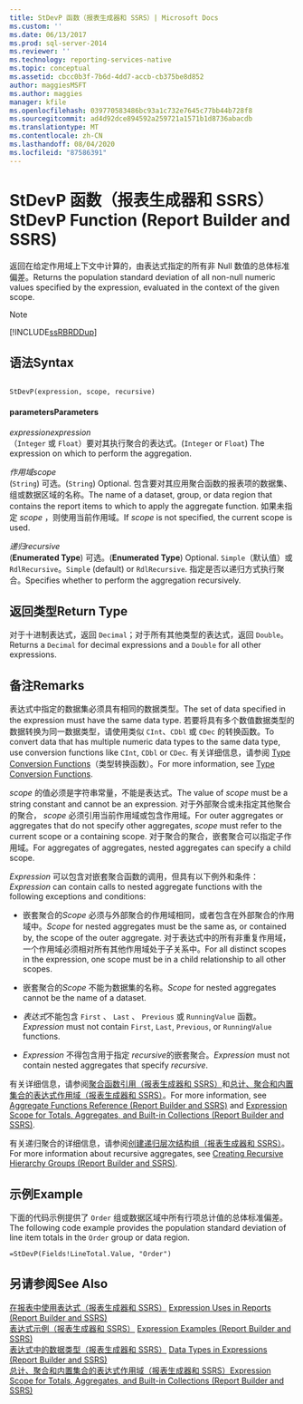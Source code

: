 ```yaml
---
title: StDevP 函数（报表生成器和 SSRS）| Microsoft Docs
ms.custom: ''
ms.date: 06/13/2017
ms.prod: sql-server-2014
ms.reviewer: ''
ms.technology: reporting-services-native
ms.topic: conceptual
ms.assetid: cbcc0b3f-7b6d-4dd7-accb-cb375be8d852
author: maggiesMSFT
ms.author: maggies
manager: kfile
ms.openlocfilehash: 039770583486bc93a1c732e7645c77bb44b728f8
ms.sourcegitcommit: ad4d92dce894592a259721a1571b1d8736abacdb
ms.translationtype: MT
ms.contentlocale: zh-CN
ms.lasthandoff: 08/04/2020
ms.locfileid: "87586391"
---
```

# <a name="stdevp-function-report-builder-and-ssrs"></a><span data-ttu-id="87bb4-102">StDevP 函数（报表生成器和 SSRS）</span><span class="sxs-lookup"><span data-stu-id="87bb4-102">StDevP Function (Report Builder and SSRS)</span></span>
  <span data-ttu-id="87bb4-103">返回在给定作用域上下文中计算的，由表达式指定的所有非 Null 数值的总体标准偏差。</span><span class="sxs-lookup"><span data-stu-id="87bb4-103">Returns the population standard deviation of all non-null numeric values specified by the expression, evaluated in the context of the given scope.</span></span>  
  
> [!NOTE]  
>  [!INCLUDE[ssRBRDDup](../../includes/ssrbrddup-md.md)]  
  
## <a name="syntax"></a><span data-ttu-id="87bb4-104">语法</span><span class="sxs-lookup"><span data-stu-id="87bb4-104">Syntax</span></span>  
  
```  
  
StDevP(expression, scope, recursive)  
```  
  
#### <a name="parameters"></a><span data-ttu-id="87bb4-105">parameters</span><span class="sxs-lookup"><span data-stu-id="87bb4-105">Parameters</span></span>  
 <span data-ttu-id="87bb4-106">*expression*</span><span class="sxs-lookup"><span data-stu-id="87bb4-106">*expression*</span></span>  
 <span data-ttu-id="87bb4-107">（`Integer` 或 `Float`）要对其执行聚合的表达式。</span><span class="sxs-lookup"><span data-stu-id="87bb4-107">(`Integer` or `Float`) The expression on which to perform the aggregation.</span></span>  
  
 <span data-ttu-id="87bb4-108">*作用域*</span><span class="sxs-lookup"><span data-stu-id="87bb4-108">*scope*</span></span>  
 <span data-ttu-id="87bb4-109">(`String`) 可选。</span><span class="sxs-lookup"><span data-stu-id="87bb4-109">(`String`) Optional.</span></span> <span data-ttu-id="87bb4-110">包含要对其应用聚合函数的报表项的数据集、组或数据区域的名称。</span><span class="sxs-lookup"><span data-stu-id="87bb4-110">The name of a dataset, group, or data region that contains the report items to which to apply the aggregate function.</span></span> <span data-ttu-id="87bb4-111">如果未指定 *scope* ，则使用当前作用域。</span><span class="sxs-lookup"><span data-stu-id="87bb4-111">If *scope* is not specified, the current scope is used.</span></span>  
  
 <span data-ttu-id="87bb4-112">*递归*</span><span class="sxs-lookup"><span data-stu-id="87bb4-112">*recursive*</span></span>  
 <span data-ttu-id="87bb4-113">(**Enumerated Type**) 可选。</span><span class="sxs-lookup"><span data-stu-id="87bb4-113">(**Enumerated Type**) Optional.</span></span> <span data-ttu-id="87bb4-114">`Simple`（默认值）或 `RdlRecursive`。</span><span class="sxs-lookup"><span data-stu-id="87bb4-114">`Simple` (default) or `RdlRecursive`.</span></span> <span data-ttu-id="87bb4-115">指定是否以递归方式执行聚合。</span><span class="sxs-lookup"><span data-stu-id="87bb4-115">Specifies whether to perform the aggregation recursively.</span></span>  
  
## <a name="return-type"></a><span data-ttu-id="87bb4-116">返回类型</span><span class="sxs-lookup"><span data-stu-id="87bb4-116">Return Type</span></span>  
 <span data-ttu-id="87bb4-117">对于十进制表达式，返回 `Decimal`；对于所有其他类型的表达式，返回 `Double`。</span><span class="sxs-lookup"><span data-stu-id="87bb4-117">Returns a `Decimal` for decimal expressions and a `Double` for all other expressions.</span></span>  
  
## <a name="remarks"></a><span data-ttu-id="87bb4-118">备注</span><span class="sxs-lookup"><span data-stu-id="87bb4-118">Remarks</span></span>  
 <span data-ttu-id="87bb4-119">表达式中指定的数据集必须具有相同的数据类型。</span><span class="sxs-lookup"><span data-stu-id="87bb4-119">The set of data specified in the expression must have the same data type.</span></span> <span data-ttu-id="87bb4-120">若要将具有多个数值数据类型的数据转换为同一数据类型，请使用类似 `CInt`、`CDbl` 或 `CDec` 的转换函数。</span><span class="sxs-lookup"><span data-stu-id="87bb4-120">To convert data that has multiple numeric data types to the same data type, use conversion functions like `CInt`, `CDbl` or `CDec`.</span></span> <span data-ttu-id="87bb4-121">有关详细信息，请参阅 [Type Conversion Functions](https://go.microsoft.com/fwlink/?LinkId=96142)（类型转换函数）。</span><span class="sxs-lookup"><span data-stu-id="87bb4-121">For more information, see [Type Conversion Functions](https://go.microsoft.com/fwlink/?LinkId=96142).</span></span>  
  
 <span data-ttu-id="87bb4-122">*scope* 的值必须是字符串常量，不能是表达式。</span><span class="sxs-lookup"><span data-stu-id="87bb4-122">The value of *scope* must be a string constant and cannot be an expression.</span></span> <span data-ttu-id="87bb4-123">对于外部聚合或未指定其他聚合的聚合， *scope* 必须引用当前作用域或包含作用域。</span><span class="sxs-lookup"><span data-stu-id="87bb4-123">For outer aggregates or aggregates that do not specify other aggregates, *scope* must refer to the current scope or a containing scope.</span></span> <span data-ttu-id="87bb4-124">对于聚合的聚合，嵌套聚合可以指定子作用域。</span><span class="sxs-lookup"><span data-stu-id="87bb4-124">For aggregates of aggregates, nested aggregates can specify a child scope.</span></span>  
  
 <span data-ttu-id="87bb4-125">*Expression* 可以包含对嵌套聚合函数的调用，但具有以下例外和条件：</span><span class="sxs-lookup"><span data-stu-id="87bb4-125">*Expression* can contain calls to nested aggregate functions with the following exceptions and conditions:</span></span>  
  
-   <span data-ttu-id="87bb4-126">嵌套聚合的*Scope* 必须与外部聚合的作用域相同，或者包含在外部聚合的作用域中。</span><span class="sxs-lookup"><span data-stu-id="87bb4-126">*Scope* for nested aggregates must be the same as, or contained by, the scope of the outer aggregate.</span></span> <span data-ttu-id="87bb4-127">对于表达式中的所有非重复作用域，一个作用域必须相对所有其他作用域处于子关系中。</span><span class="sxs-lookup"><span data-stu-id="87bb4-127">For all distinct scopes in the expression, one scope must be in a child relationship to all other scopes.</span></span>  
  
-   <span data-ttu-id="87bb4-128">嵌套聚合的*Scope* 不能为数据集的名称。</span><span class="sxs-lookup"><span data-stu-id="87bb4-128">*Scope* for nested aggregates cannot be the name of a dataset.</span></span>  
  
-   <span data-ttu-id="87bb4-129">*表达式*不能包含 `First` 、 `Last` 、 `Previous` 或 `RunningValue` 函数。</span><span class="sxs-lookup"><span data-stu-id="87bb4-129">*Expression* must not contain `First`, `Last`, `Previous`, or `RunningValue` functions.</span></span>  
  
-   <span data-ttu-id="87bb4-130">*Expression* 不得包含用于指定 *recursive*的嵌套聚合。</span><span class="sxs-lookup"><span data-stu-id="87bb4-130">*Expression* must not contain nested aggregates that specify *recursive*.</span></span>  
  
 <span data-ttu-id="87bb4-131">有关详细信息，请参阅[聚合函数引用（报表生成器和 SSRS）](report-builder-functions-aggregate-functions-reference.md)和[总计、聚合和内置集合的表达式作用域（报表生成器和 SSRS）](expression-scope-for-totals-aggregates-and-built-in-collections.md)。</span><span class="sxs-lookup"><span data-stu-id="87bb4-131">For more information, see [Aggregate Functions Reference &#40;Report Builder and SSRS&#41;](report-builder-functions-aggregate-functions-reference.md) and [Expression Scope for Totals, Aggregates, and Built-in Collections &#40;Report Builder and SSRS&#41;](expression-scope-for-totals-aggregates-and-built-in-collections.md).</span></span>  
  
 <span data-ttu-id="87bb4-132">有关递归聚合的详细信息，请参阅[创建递归层次结构组（报表生成器和 SSRS）](creating-recursive-hierarchy-groups-report-builder-and-ssrs.md)。</span><span class="sxs-lookup"><span data-stu-id="87bb4-132">For more information about recursive aggregates, see [Creating Recursive Hierarchy Groups &#40;Report Builder and SSRS&#41;](creating-recursive-hierarchy-groups-report-builder-and-ssrs.md).</span></span>  
  
## <a name="example"></a><span data-ttu-id="87bb4-133">示例</span><span class="sxs-lookup"><span data-stu-id="87bb4-133">Example</span></span>  
 <span data-ttu-id="87bb4-134">下面的代码示例提供了 `Order` 组或数据区域中所有行项总计值的总体标准偏差。</span><span class="sxs-lookup"><span data-stu-id="87bb4-134">The following code example provides the population standard deviation of line item totals in the `Order` group or data region.</span></span>  
  
```  
=StDevP(Fields!LineTotal.Value, "Order")  
```  
  
## <a name="see-also"></a><span data-ttu-id="87bb4-135">另请参阅</span><span class="sxs-lookup"><span data-stu-id="87bb4-135">See Also</span></span>  
 <span data-ttu-id="87bb4-136">[在报表中使用表达式（报表生成器和 SSRS）](expression-uses-in-reports-report-builder-and-ssrs.md) </span><span class="sxs-lookup"><span data-stu-id="87bb4-136">[Expression Uses in Reports &#40;Report Builder and SSRS&#41;](expression-uses-in-reports-report-builder-and-ssrs.md) </span></span>  
 <span data-ttu-id="87bb4-137">[表达式示例（报表生成器和 SSRS）](expression-examples-report-builder-and-ssrs.md) </span><span class="sxs-lookup"><span data-stu-id="87bb4-137">[Expression Examples &#40;Report Builder and SSRS&#41;](expression-examples-report-builder-and-ssrs.md) </span></span>  
 <span data-ttu-id="87bb4-138">[表达式中的数据类型（报表生成器和 SSRS）](expressions-report-builder-and-ssrs.md) </span><span class="sxs-lookup"><span data-stu-id="87bb4-138">[Data Types in Expressions &#40;Report Builder and SSRS&#41;](expressions-report-builder-and-ssrs.md) </span></span>  
 [<span data-ttu-id="87bb4-139">总计、聚合和内置集合的表达式作用域（报表生成器和 SSRS）</span><span class="sxs-lookup"><span data-stu-id="87bb4-139">Expression Scope for Totals, Aggregates, and Built-in Collections &#40;Report Builder and SSRS&#41;</span></span>](expression-scope-for-totals-aggregates-and-built-in-collections.md)  
  
  
